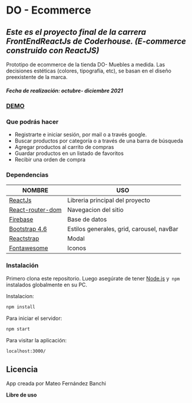 # DO - Ecommerce
## _Este es el proyecto final de la carrera FrontEndReactJs de Coderhouse. (E-commerce construido con ReactJS)_



Prototipo de ecommerce de la tienda DO- Muebles a medida. Las decisiones estéticas (colores, tipografía, etc), se basan en el diseño preexistente de la marca.
##### Fecha de realización: octubre- diciembre 2021

### [DEMO](https://61ba405249e858681d684cc2--do-ecommerce.netlify.app/home)


### Que podrás hacer

- Registrarte e iniciar sesión, por mail o a través google.
- Buscar productos por categoría o a través de una barra de búsqueda
- Agregar productos al carrito de compras
- Guardar productos en un listado de favoritos
- Recibir una orden de compra


### Dependencias

| NOMBRE | USO |
| ------ | ------ |
| [ReactJs](https://reactjs.org/) | Libreria principal del proyecto|
| [React-router-dom](https://v5.reactrouter.com/web/guides/quick-start) | Navegacion del sitio|
| [Firebase](https://firebase.google.com/) | Base de datos|
| [Bootstrap 4.6](https://getbootstrap.com/docs/4.6/getting-started/introduction/) |Estilos generales, grid, carousel, navBar|
| [Reactstrap](https://reactstrap.github.io/?path=/docs/components-modal--modal) |Modal|
| [Fontawesome](https://fontawesome.com/v5.15/how-to-use/on-the-web/using-with/react) |Iconos|

### Instalación
Primero clona este repositorio. Luego asegúrate de tener [Node.js](https://nodejs.org/) y` npm` instalados globalmente en su PC.  


Instalacion:

```sh
npm install  
```

Para iniciar el servidor:

```sh
npm start 
```
Para visitar la aplicación:
```sh
localhost:3000/
```


## Licencia

App creada por Mateo Fernández Banchi

**Libre de uso**
